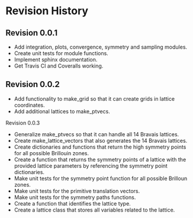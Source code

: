 # Revision History

## Revision 0.0.1

- Add integration, plots, convergence, symmetry and sampling modules.
- Create unit tests for module functions.
- Implement sphinx documentation.
- Get Travis CI and Coveralls working.

## Revision 0.0.2
- Add functionality to make_grid so that it can create grids in lattice
  coordinates.
- Add additional lattices to make_ptvecs.

Revision 0.0.3
- Generalize make_ptvecs so that it can handle all 14 Bravais lattices.
- Create make_lattice_vectors that also generates the 14 Bravais lattices.
- Create dictionaries and functions that return the high symmetry points for
  all possible Brillouin zones.
- Create a function that returns the symmetry points of a lattice with the
  provided lattice parameters by referencing the symmetry point dictionaries.
- Make unit tests for the symmetry point function for all possible Brilloun
  zones.
- Make unit tests for the primitive translation vectors.
- Make unit tests for the symmetry paths functions.
- Create a function that identifies the lattice type.
- Create a lattice class that stores all variables related to the lattice.